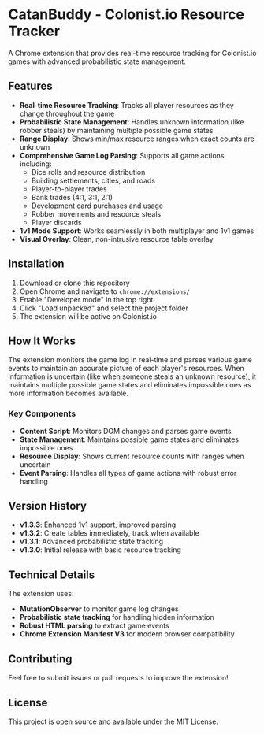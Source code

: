 # CatanBuddy - Colonist.io Resource Tracker

A Chrome extension that provides real-time resource tracking for Colonist.io games with advanced probabilistic state management.

## Features

- **Real-time Resource Tracking**: Tracks all player resources as they change throughout the game
- **Probabilistic State Management**: Handles unknown information (like robber steals) by maintaining multiple possible game states
- **Range Display**: Shows min/max resource ranges when exact counts are unknown
- **Comprehensive Game Log Parsing**: Supports all game actions including:
  - Dice rolls and resource distribution
  - Building settlements, cities, and roads
  - Player-to-player trades
  - Bank trades (4:1, 3:1, 2:1)
  - Development card purchases and usage
  - Robber movements and resource steals
  - Player discards
- **1v1 Mode Support**: Works seamlessly in both multiplayer and 1v1 games
- **Visual Overlay**: Clean, non-intrusive resource table overlay

## Installation

1. Download or clone this repository
2. Open Chrome and navigate to `chrome://extensions/`
3. Enable "Developer mode" in the top right
4. Click "Load unpacked" and select the project folder
5. The extension will be active on Colonist.io

## How It Works

The extension monitors the game log in real-time and parses various game events to maintain an accurate picture of each player's resources. When information is uncertain (like when someone steals an unknown resource), it maintains multiple possible game states and eliminates impossible ones as more information becomes available.

### Key Components

- **Content Script**: Monitors DOM changes and parses game events
- **State Management**: Maintains possible game states and eliminates impossible ones
- **Resource Display**: Shows current resource counts with ranges when uncertain
- **Event Parsing**: Handles all types of game actions with robust error handling

## Version History

- **v1.3.3**: Enhanced 1v1 support, improved parsing
- **v1.3.2**: Create tables immediately, track when available
- **v1.3.1**: Advanced probabilistic state tracking
- **v1.3.0**: Initial release with basic resource tracking

## Technical Details

The extension uses:
- **MutationObserver** to monitor game log changes
- **Probabilistic state tracking** for handling hidden information
- **Robust HTML parsing** to extract game events
- **Chrome Extension Manifest V3** for modern browser compatibility

## Contributing

Feel free to submit issues or pull requests to improve the extension!

## License

This project is open source and available under the MIT License.
